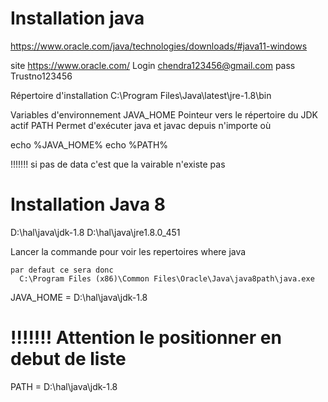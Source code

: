 
# Installation java

  https://www.oracle.com/java/technologies/downloads/#java11-windows

  site        https://www.oracle.com/
  Login       chendra123456@gmail.com
  pass        Trustno123456


  Répertoire d'installation
    C:\Program Files\Java\latest\jre-1.8\bin

  Variables d'environnement
    JAVA_HOME         Pointeur vers le répertoire du JDK actif
    PATH              Permet d'exécuter java et javac depuis n'importe où    


  echo %JAVA_HOME%
  echo %PATH%

  !!!!!!! si pas de data
  c'est que la vairable n'existe pas


# Installation Java 8


  D:\hal\java\jdk-1.8
  D:\hal\java\jre1.8.0_451

  Lancer la commande pour voir les repertoires
    where java

    par defaut ce sera donc
      C:\Program Files (x86)\Common Files\Oracle\Java\java8path\java.exe


  JAVA_HOME = D:\hal\java\jdk-1.8
  # !!!!!!!   Attention le positionner en debut de liste
  PATH = D:\hal\java\jdk-1.8
